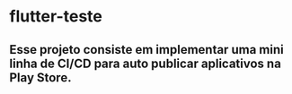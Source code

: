 # flutter-teste

## Esse projeto consiste em implementar uma mini linha de CI/CD para auto publicar aplicativos na Play Store.